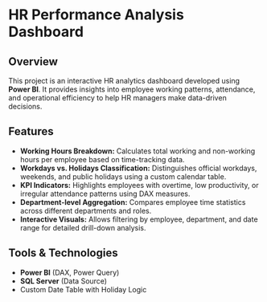 # HR Performance Analysis Dashboard

## Overview
This project is an interactive HR analytics dashboard developed using **Power BI**. It provides insights into employee working patterns, attendance, and operational efficiency to help HR managers make data-driven decisions.

## Features
- **Working Hours Breakdown:** Calculates total working and non-working hours per employee based on time-tracking data.
- **Workdays vs. Holidays Classification:** Distinguishes official workdays, weekends, and public holidays using a custom calendar table.
- **KPI Indicators:** Highlights employees with overtime, low productivity, or irregular attendance patterns using DAX measures.
- **Department-level Aggregation:** Compares employee time statistics across different departments and roles.
- **Interactive Visuals:** Allows filtering by employee, department, and date range for detailed drill-down analysis.

## Tools & Technologies
- **Power BI** (DAX, Power Query)
- **SQL Server** (Data Source)
- Custom Date Table with Holiday Logic
